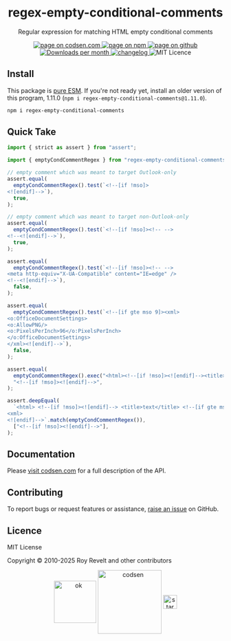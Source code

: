 <h1 align="center">regex-empty-conditional-comments</h1>

<p align="center">Regular expression for matching HTML empty conditional comments</p>

<p align="center">
  <a href="https://codsen.com/os/regex-empty-conditional-comments" rel="nofollow noreferrer noopener">
    <img src="https://img.shields.io/badge/-codsen-blue?style=flat-square" alt="page on codsen.com">
  </a>
  <a href="https://www.npmjs.com/package/regex-empty-conditional-comments" rel="nofollow noreferrer noopener">
    <img src="https://img.shields.io/badge/-npm-blue?style=flat-square" alt="page on npm">
  </a>
  <a href="https://github.com/codsen/codsen/tree/main/packages/regex-empty-conditional-comments" rel="nofollow noreferrer noopener">
    <img src="https://img.shields.io/badge/-github-blue?style=flat-square" alt="page on github">
  </a>
  <a href="https://npmcharts.com/compare/regex-empty-conditional-comments?interval=30" rel="nofollow noreferrer noopener" target="_blank">
    <img src="https://img.shields.io/npm/dm/regex-empty-conditional-comments.svg?style=flat-square" alt="Downloads per month">
  </a>
  <a href="https://codsen.com/os/regex-empty-conditional-comments/changelog" rel="nofollow noreferrer noopener">
    <img src="https://img.shields.io/badge/changelog-here-brightgreen?style=flat-square" alt="changelog">
  </a>
  <img src="https://img.shields.io/badge/licence-MIT-brightgreen.svg?style=flat-square" alt="MIT Licence">
</p>

## Install

This package is [pure ESM](https://gist.github.com/sindresorhus/a39789f98801d908bbc7ff3ecc99d99c). If you're not ready yet, install an older version of this program, 1.11.0 (`npm i regex-empty-conditional-comments@1.11.0`).

```bash
npm i regex-empty-conditional-comments
```

## Quick Take

```js
import { strict as assert } from "assert";

import { emptyCondCommentRegex } from "regex-empty-conditional-comments";

// empty comment which was meant to target Outlook-only
assert.equal(
  emptyCondCommentRegex().test(`<!--[if !mso]>
<![endif]-->`),
  true,
);

// empty comment which was meant to target non-Outlook-only
assert.equal(
  emptyCondCommentRegex().test(`<!--[if !mso]><!-- -->
<!--<![endif]-->`),
  true,
);

assert.equal(
  emptyCondCommentRegex().test(`<!--[if !mso]><!-- -->
<meta http-equiv="X-UA-Compatible" content="IE=edge" />
<!--<![endif]-->`),
  false,
);

assert.equal(
  emptyCondCommentRegex().test(`<!--[if gte mso 9]><xml>
<o:OfficeDocumentSettings>
<o:AllowPNG/>
<o:PixelsPerInch>96</o:PixelsPerInch>
</o:OfficeDocumentSettings>
</xml><![endif]-->`),
  false,
);

assert.equal(
  emptyCondCommentRegex().exec("<html><!--[if !mso]><![endif]--><title>")[0],
  "<!--[if !mso]><![endif]-->",
);

assert.deepEqual(
  `<html> <!--[if !mso]><![endif]--> <title>text</title> <!--[if gte mso 9]>
<xml>
<![endif]-->`.match(emptyCondCommentRegex()),
  ["<!--[if !mso]><![endif]-->"],
);
```

## Documentation

Please [visit codsen.com](https://codsen.com/os/regex-empty-conditional-comments/) for a full description of the API.

## Contributing

To report bugs or request features or assistance, [raise an issue](https://github.com/codsen/codsen/issues/new/choose) on GitHub.

## Licence

MIT License

Copyright © 2010-2025 Roy Revelt and other contributors

<p align="center"><img src="https://codsen.com/images/png-codsen-ok.png" width="98" alt="ok" align="center"> <img src="https://codsen.com/images/png-codsen-1.png" width="148" alt="codsen" align="center"> <img src="https://codsen.com/images/png-codsen-star-small.png" width="32" alt="star" align="center"></p>
